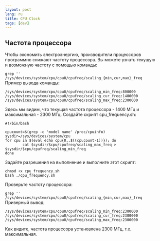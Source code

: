 ```yaml
---
layout: post
lang: ru
title: CPU Clock
tags: [dev]
---
```


## Частота процессора

<!-- more -->

Чтобы экономить электроэнергию, производители процессоров программно снижают частоту процессора. Вы можете узнать текущую и возможную частоту с помощью команды:

```grep '' /sys/devices/system/cpu/cpu0/cpufreq/scaling_{min,cur,max}_freq```
Пример вывода команды:
```
/sys/devices/system/cpu/cpu0/cpufreq/scaling_min_freq:800000
/sys/devices/system/cpu/cpu0/cpufreq/scaling_cur_freq:1400000
/sys/devices/system/cpu/cpu0/cpufreq/scaling_max_freq:2300000
```
Здесь мы видим, что текущая частота процессора - 1400 МГц и максимальная - 2300 МГц. Создайте скрипт cpu_frequency.sh:
```
#!/bin/bash

cpucount=$(grep -c 'model name' /proc/cpuinfo)
sysdir=/sys/devices/system/cpu
for cpu in $(eval echo cpu{0..$((cpucount-1))}); do
        cat $sysdir/$cpu/cpufreq/scaling_max_freq > $sysdir/$cpu/cpufreq/scaling_min_freq
done
```
Задайте разрешения на выполнение и выполните этот скрипт:
```
chmod +x cpu_frequency.sh
bash ./cpu_frequency.sh
```
Проверьте частоту процессора:

```grep '' /sys/devices/system/cpu/cpu0/cpufreq/scaling_{min,cur,max}_freq```
Приверный вывод:
```
/sys/devices/system/cpu/cpu0/cpufreq/scaling_min_freq:2300000
/sys/devices/system/cpu/cpu0/cpufreq/scaling_cur_freq:2300000
/sys/devices/system/cpu/cpu0/cpufreq/scaling_max_freq:2300000
```
Как видите, частота процессора установлена 2300 МГц, т.е. максимальная.

